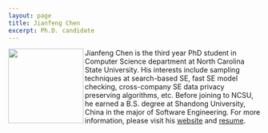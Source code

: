 ```yaml
---
layout: page
title: Jianfeng Chen
excerpt: Ph.D. candidate
---
```


 
<img align="left" width="150"
src="{{site.url}}/img/chen.jpg"> Jianfeng Chen is the third year PhD student in Computer Science department at North Carolina State University. His interests include sampling techniques at search-based SE, fast SE model checking, cross-company SE data privacy preserving algorithms, etc. Before joining to NCSU, he earned a B.S. degree at Shandong University, China in the major of Software Engineering. For more information, please visit his [website](http://ginfung.github.io) and [resume](https://github.com/Ginfung/ginfung.github.io/raw/master/pdfs/Internship_cv_d.pdf).
